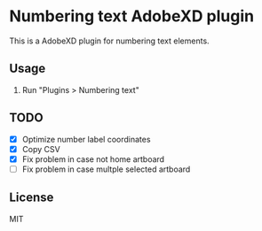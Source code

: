 # Numbering text AdobeXD plugin

This is a AdobeXD plugin for numbering text elements.

## Usage

1. Run "Plugins > Numbering text"

## TODO

- [x] Optimize number label coordinates
- [x] Copy CSV
- [x] Fix problem in case not home artboard
- [ ] Fix problem in case multple selected artboard

## License

MIT
